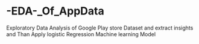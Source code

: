 # -EDA-_Of_AppData
Exploratory Data Analysis of Google Play store Dataset and extract insights and Than Apply logistic Regression Machine learning Model
